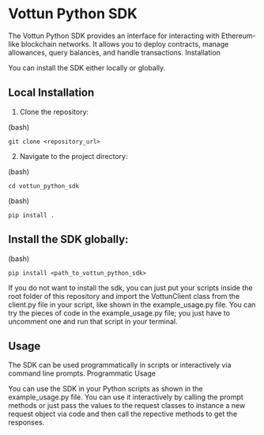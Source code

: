 # Vottun Python SDK

The Vottun Python SDK provides an interface for interacting with Ethereum-like blockchain networks. It allows you to deploy contracts, manage allowances, query balances, and handle transactions.
Installation

You can install the SDK either locally or globally.

## Local Installation

1.  Clone the repository:

(bash)

    git clone <repository_url>


2.  Navigate to the project directory:

(bash)

    cd vottun_python_sdk

(bash)

    pip install .

## Install the SDK globally:

(bash)

    pip install <path_to_vottun_python_sdk>

If you do not want to install the sdk, you can just put your scripts inside the root folder of this repository and import the VottunClient class from the client.py file in your script, like shown in the example_usage.py file. You can try the pieces of code in the example_usage.py file; you just have to uncomment one and run that script in your terminal. 

## Usage

The SDK can be used programmatically in scripts or interactively via command line prompts.
Programmatic Usage

You can use the SDK in your Python scripts as shown in the example_usage.py file. You can use it interactively by calling the prompt methods or just pass the values to the request classes to instance a new request object via code and then call the repective methods to get the responses.
